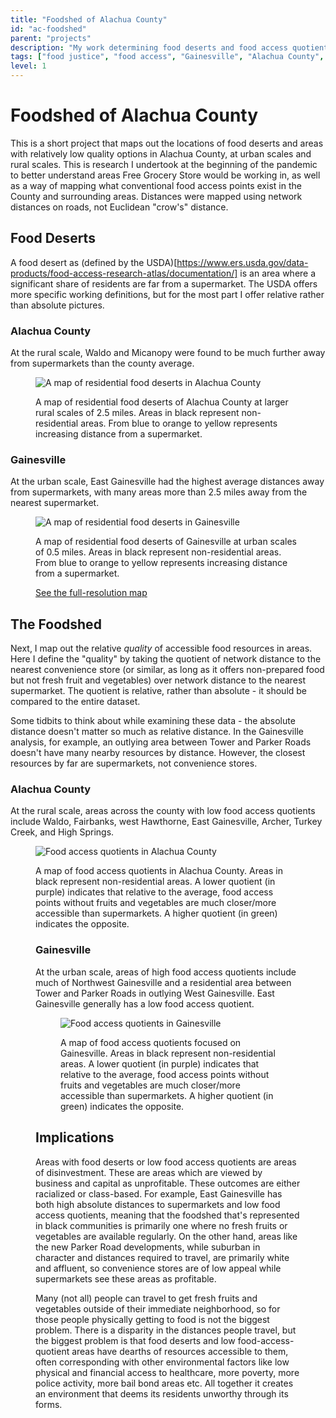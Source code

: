 ```yaml
---
title: "Foodshed of Alachua County"
id: "ac-foodshed"
parent: "projects"
description: "My work determining food deserts and food access quotients of Alachua County and spatialized outcomes"
tags: ["food justice", "food access", "Gainesville", "Alachua County", "food desert", "food access quotient"]
level: 1
---
```


# Foodshed of Alachua County

This is a short project that maps out the locations of food deserts and areas with relatively low quality options in Alachua County, at urban scales and rural scales. This is research I undertook at the beginning of the pandemic to better understand areas Free Grocery Store would be working in, as well as a way of mapping what conventional food access points exist in the County and surrounding areas. Distances were mapped using network distances on roads, not Euclidean "crow's" distance.

## Food Deserts

A food desert as (defined by the USDA)[https://www.ers.usda.gov/data-products/food-access-research-atlas/documentation/] is an area where a significant share of residents are far from a supermarket. The USDA offers more specific working definitions, but for the most part I offer relative rather than absolute pictures.

### Alachua County

At the rural scale, Waldo and Micanopy were found to be much further away from supermarkets than the county average.

<figure>
    <img src="media/alachua_food-deserts.png" alt="A map of residential food deserts in Alachua County">
    <figcaption>
        <p>A map of residential food deserts of Alachua County at larger rural scales of 2.5 miles. Areas in black represent non-residential areas. From blue to orange to yellow represents increasing distance from a supermarket.</p>
    </figcaption>
</figure>

### Gainesville

At the urban scale, East Gainesville had the highest average distances away from supermarkets, with many areas more than 2.5 miles away from the nearest supermarket.

<figure>
    <img src="media/gainesville_food-deserts.png" alt="A map of residential food deserts in Gainesville">
    <figcaption>
        <p>A map of residential food deserts of Gainesville at urban scales of 0.5 miles. Areas in black represent non-residential areas. From blue to orange to yellow represents increasing distance from a supermarket.</p>
        <a href="media/gainesville_food-deserts.png">See the full-resolution map</a>
    </figcaption>
</figure>

## The Foodshed

Next, I map out the relative *quality* of accessible food resources in areas. Here I define the "quality" by taking the quotient of network distance to the nearest convenience store (or similar, as long as it offers non-prepared food but not fresh fruit and vegetables) over network distance to the nearest supermarket. The quotient is relative, rather than absolute - it should be compared to the entire dataset.

Some tidbits to think about while examining these data - the absolute distance doesn't matter so much as relative distance. In the Gainesville analysis, for example, an outlying area between Tower and Parker Roads doesn't have many nearby resources by distance. However, the closest resources by far are supermarkets, not convenience stores.

### Alachua County

At the rural scale, areas across the county with low food access quotients include Waldo, Fairbanks, west Hawthorne, East Gainesville, Archer, Turkey Creek, and High Springs.

<figure>
    <img src="media/alachua_food-access-quotient.png" alt="Food access quotients in Alachua County">
    <figcaption>
        <p>A map of food access quotients in Alachua County. Areas in black represent non-residential areas. A lower quotient (in purple) indicates that relative to the average, food access points without fruits and vegetables are much closer/more accessible than supermarkets. A higher quotient (in green) indicates the opposite.</p>
    </figcaption>

### Gainesville

At the urban scale, areas of high food access quotients include much of Northwest Gainesville and a residential area between Tower and Parker Roads in outlying West Gainesville. East Gainesville generally has a low food access quotient.

<figure>
    <img src="media/gainesvlle_food-access-quotient.png" alt="Food access quotients in Gainesville">
    <figcaption>
        <p>A map of food access quotients focused on Gainesville. Areas in black represent non-residential areas. A lower quotient (in purple) indicates that relative to the average, food access points without fruits and vegetables are much closer/more accessible than supermarkets. A higher quotient (in green) indicates the opposite.</p>
    </figcaption>
</figure>

## Implications

Areas with food deserts or low food access quotients are areas of disinvestment. These are areas which are viewed by business and capital as unprofitable. These outcomes are either racialized or class-based. For example, East Gainesville has both high absolute distances to supermarkets and low food access quotients, meaning that the foodshed that's represented in black communities is primarily one where no fresh fruits or vegetables are available regularly. On the other hand, areas like the new Parker Road developments, while suburban in character and distances required to travel, are primarily white and affluent, so convenience stores are of low appeal while supermarkets see these areas as profitable.

Many (not all) people can travel to get fresh fruits and vegetables outside of their immediate neighborhood, so for those people physically getting to food is not the biggest problem. There is a disparity in the distances people travel, but the biggest problem is that food deserts and low food-access-quotient areas have dearths of resources accessible to them, often corresponding with other environmental factors like low physical and financial access to healthcare, more poverty, more police activity, more bail bond areas etc. All together it creates an environment that deems its residents unworthy through its forms. 